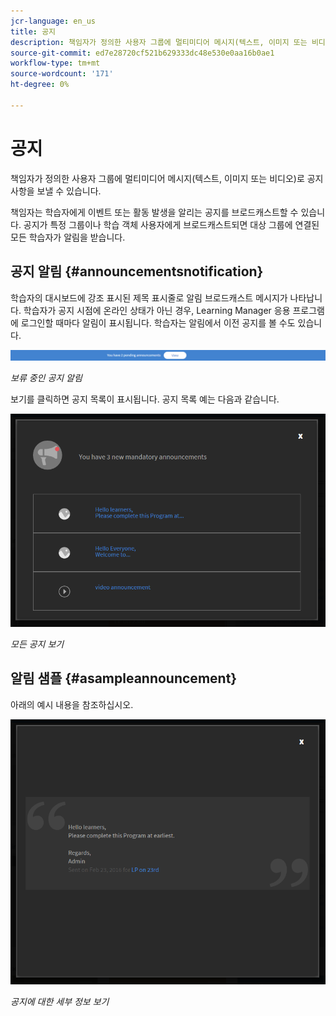 ```yaml
---
jcr-language: en_us
title: 공지
description: 책임자가 정의한 사용자 그룹에 멀티미디어 메시지(텍스트, 이미지 또는 비디오)로 공지사항을 보낼 수 있습니다.
source-git-commit: ed7e28720cf521b629333dc48e530e0aa16b0ae1
workflow-type: tm+mt
source-wordcount: '171'
ht-degree: 0%

---
```




# 공지

책임자가 정의한 사용자 그룹에 멀티미디어 메시지(텍스트, 이미지 또는 비디오)로 공지사항을 보낼 수 있습니다.

책임자는 학습자에게 이벤트 또는 활동 발생을 알리는 공지를 브로드캐스트할 수 있습니다. 공지가 특정 그룹이나 학습 객체 사용자에게 브로드캐스트되면 대상 그룹에 연결된 모든 학습자가 알림을 받습니다.

## 공지 알림 {#announcementsnotification}

학습자의 대시보드에 강조 표시된 제목 표시줄로 알림 브로드캐스트 메시지가 나타납니다. 학습자가 공지 시점에 온라인 상태가 아닌 경우, Learning Manager 응용 프로그램에 로그인할 때마다 알림이 표시됩니다. 학습자는 알림에서 이전 공지를 볼 수도 있습니다.

![](assets/pending-announcements.png)

*보류 중인 공지 알림*

보기를 클릭하면 공지 목록이 표시됩니다. 공지 목록 예는 다음과 같습니다.

![](assets/learner-announcements-list.png)

*모든 공지 보기*

## 알림 샘플 {#asampleannouncement}

아래의 예시 내용을 참조하십시오.

![](assets/announcement-details.png)

*공지에 대한 세부 정보 보기*

